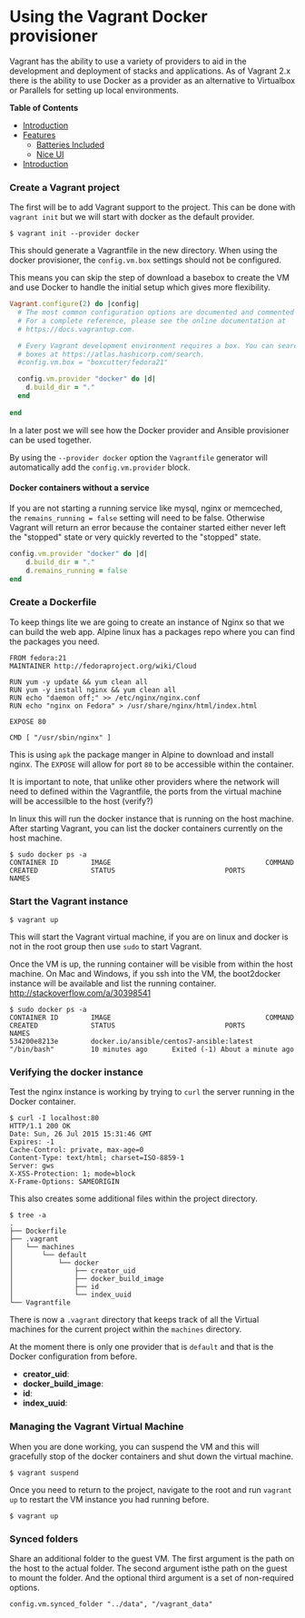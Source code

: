 # Using the Vagrant Docker provisioner

Vagrant has the ability to use a variety of providers to aid in the development and deployment of stacks and applications. 
As of Vagrant 2.x there is the ability to use Docker as a provider as an alternative to Virtualbox or Parallels for setting up local environments.

**Table of Contents**

- [Introduction](#introduction)
- [Features](#features)
    - [Batteries Included](#batteries-included)
    - [Nice UI](#nice-ui)
- [Introduction](#introduction)    

### Create a Vagrant project

The first will be to add Vagrant support to the project. This can be done with `vagrant init` but we will start with docker as the default provider.

```
$ vagrant init --provider docker
```

This should generate a Vagrantfile in the new directory. When using the docker provisioner, the `config.vm.box` settings should not be configured. 

This means you can skip the step of download a basebox to create the VM and use Docker to handle the initial setup which gives more flexibility.

```ruby
Vagrant.configure(2) do |config|
  # The most common configuration options are documented and commented below.
  # For a complete reference, please see the online documentation at
  # https://docs.vagrantup.com.

  # Every Vagrant development environment requires a box. You can search for
  # boxes at https://atlas.hashicorp.com/search.
  #config.vm.box = "boxcutter/fedora21"

  config.vm.provider "docker" do |d|
    d.build_dir = "."
  end
 
end
```
In a later post we will see how the Docker provider and Ansible provisioner can be used together.

By using the `--provider docker` option the `Vagrantfile` generator will automatically add the `config.vm.provider` block.


#### Docker containers without a service

If you are not starting a running service like mysql, nginx or memceched, the `remains_running = false` setting will need to be false. Otherwise Vagrant will return an error because the container started either never left the "stopped" state or very quickly reverted to the "stopped" state.

```ruby
config.vm.provider "docker" do |d|
    d.build_dir = "."
    d.remains_running = false
end
```

### Create a Dockerfile

To keep things lite we are going to create an instance of Nginx so that we can build the web app. Alpine linux has a packages repo where
you can find the packages you need. 

```
FROM fedora:21
MAINTAINER http://fedoraproject.org/wiki/Cloud

RUN yum -y update && yum clean all
RUN yum -y install nginx && yum clean all
RUN echo "daemon off;" >> /etc/nginx/nginx.conf
RUN echo "nginx on Fedora" > /usr/share/nginx/html/index.html

EXPOSE 80

CMD [ "/usr/sbin/nginx" ]
```

This is using `apk` the package manger in Alpine to download and install nginx. The `EXPOSE` will allow for port `80` to be accessible within the container.

It is important to note, that unlike other providers where the network will need to defined within the Vagrantfile, the ports from the virtual machine will be accessilble to the host (verify?)

In linux this will run the docker instance that is running on the host machine. After starting Vagrant, you can list the docker containers currently on the host machine.

```
$ sudo docker ps -a
CONTAINER ID        IMAGE                                      COMMAND             CREATED             STATUS                           PORTS               NAMES
```

### Start the Vagrant instance

```
$ vagrant up
```

This will start the Vagrant virtual machine, if you are on linux and docker is not in the root group then use `sudo` to start Vagrant.

Once the VM is up, the running container will be visible from within the host machine. On Mac and Windows, if you ssh into the VM, the boot2docker
instance will be available and list the running container. http://stackoverflow.com/a/30398541

```
$ sudo docker ps -a
CONTAINER ID        IMAGE                                      COMMAND             CREATED             STATUS                           PORTS               NAMES
534200e8213e        docker.io/ansible/centos7-ansible:latest   "/bin/bash"         10 minutes ago      Exited (-1) About a minute ago    
```

### Verifying the docker instance

Test the nginx instance is working by trying to `curl` the server running in the Docker container.

```
$ curl -I localhost:80
HTTP/1.1 200 OK
Date: Sun, 26 Jul 2015 15:31:46 GMT
Expires: -1
Cache-Control: private, max-age=0
Content-Type: text/html; charset=ISO-8859-1
Server: gws
X-XSS-Protection: 1; mode=block
X-Frame-Options: SAMEORIGIN
```

This also creates some additional files within the project directory. 

```
$ tree -a
.
├── Dockerfile
├── .vagrant
│   └── machines
│       └── default
│           └── docker
│               ├── creator_uid
│               ├── docker_build_image
│               ├── id
│               └── index_uuid
└── Vagrantfile
```

There is now a `.vagrant` directory that keeps track of all the Virtual machines for the current project within the `machines` directory.

At the moment there is only one provider that is `default` and that is the Docker configuration from before.

- **creator_uid**: 
- **docker_build_image**: 
- **id**: 
- **index_uuid**: 

### Managing the Vagrant Virtual Machine

When you are done working, you can suspend the VM and this will gracefully stop of the docker containers and shut down the virtual machine. 

```
$ vagrant suspend
```

Once you need to return to the project, navigate to the root and run `vagrant up` to restart the VM instance you had running before.

```
$ vagrant up
```

### Synced folders

Share an additional folder to the guest VM. The first argument is the path on the host to the actual folder. The second argument isthe path on the guest to mount the folder. And the optional third argument is a set of non-required options.

```
config.vm.synced_folder "../data", "/vagrant_data"
```

